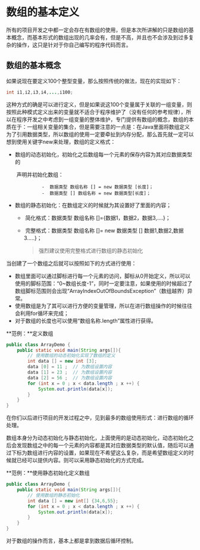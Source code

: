 # 数组的基本定义

​		 所有的项目开发之中都一定会存在有数组的使用，但是本次所讲解的只是数组的基本概念，而基本形式的数组出现的几率会有，但是不高，并且也不会涉及到过多复杂的操作，这只是针对于你自己编写的程序代码而言。

## 数组的基本概念

​		如果说现在要定义100个整型变量，那么按照传统的做法，现在的实现如下：

```java
int i1,i2,i3,i4,...,i100;
```

​		这种方式的确是可以进行定义，但是如果说这100个变量属于关联的一组变量，则按照此种模式定义出来的变量就不适合于程序维护了（没有任何的参考规律），所以在程序开发之中考虑到一组变量的整体维护，专门提供有数组的概念，数组的本质在于：一组相关变量的集合，但是需要注意的一点是：在Java里面将数组定义为了引用数据类型，所以数组的使用一定要牵扯到内存分配，那么首先就一定可以想到使用关键字new来处理，数组的定义格式：

- 数组的动态初始化，初始化之后数组每一个元素的保存内容为其对应数据类型的

  ​		声明并初始化数组：

  				-  数据类型 数组名称 [] = new 数据类型 [长度]；
  				-  数据类型 [] 数组名称 = new 数据类型[长度]；

- 数组的静态初始化：在数组定义的时候就为其设置好了里面的内容；

  - ​	简化格式：数据类型 数组名称 []={数据1，数据2，数据3,.…}；

  - ​    完整格式：数据类型 数组名称 []= new 数据类型 [] 数据1,数据2,数据3..…}；

    > 强烈建议使用完整格式进行数组的静态初始化

当创建了一个数组之后就可以按照如下的方式进行使用：

- 数组里面可以通过脚标进行每一个元素的访问，脚标从0开始定义，所以可以使用的脚标范围：“0~数组长度-1”，同时一定要注意，如果使用的时候超过了数组脚标范围则会出现“ArrayIndexOutOfBoundsException”（数组越界）异常。
- 使用数组是为了其可以进行方便的变量管理，所以在进行数组操作的时候往往会利用for循环来完成；
- 对于数组的长度也可以使用“数组名称.length”属性进行获得。

**范例：**定义数组

```java
public class ArrayDemo {
    public static void main(String args[]){
        // 使用数组的动态初始化实现了数组的定义
        int data [] = new int [3];
        data [0] = 11 ;  // 为数组设置内容
        data [1] = 23 ;  // 为数组设置内容
        data [2] = 56 ;  // 为数组设置内容
        for (int x = 0 ; x < data.length ; x ++) {
            System.out.println(data[x]);
        }
    }
}
```

​		在你们以后进行项目的开发过程之中，见到最多的数组使用形式：进行数组的循环处理。

​		数组本身分为动态初始化与静态初始化，上面使用的是动态初始化，动态初始化之后会发现数组之中的每一个元素的内容都是其对应数据类型的默认值，随后可以通过下标为数组进行内容的设置，如果现在不希望这么复杂，而是希望数组定义的时候就已经可以提供内容。则可以采用静态初始化的方式完成。

**范例：**使用静态初始化定义数组

```java
public class ArrayDemo {
    public static void main(String args[]){
        // 使用数组的静态初始化
        int data [] = new int[] {34,6,55};
        for (int x = 0 ; x < data.length ; x ++) {
            System.out.println(data[x]);
        }
    }
}
```

对于数组的操作而言，基本上都是拿到数据后循环控制。

